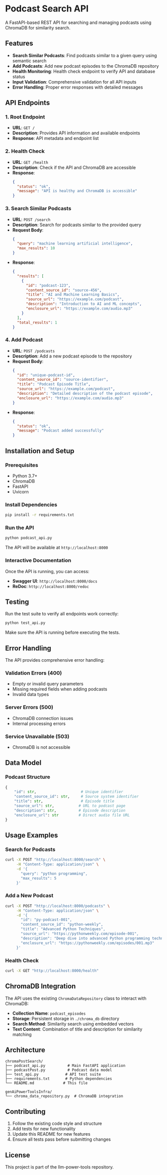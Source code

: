 # Podcast Search API

A FastAPI-based REST API for searching and managing podcasts using ChromaDB for similarity search.

## Features

- **Search Similar Podcasts**: Find podcasts similar to a given query using semantic search
- **Add Podcasts**: Add new podcast episodes to the ChromaDB repository
- **Health Monitoring**: Health check endpoint to verify API and database status
- **Input Validation**: Comprehensive validation for all API inputs
- **Error Handling**: Proper error responses with detailed messages

## API Endpoints

### 1. Root Endpoint
- **URL**: `GET /`
- **Description**: Provides API information and available endpoints
- **Response**: API metadata and endpoint list

### 2. Health Check
- **URL**: `GET /health`
- **Description**: Check if the API and ChromaDB are accessible
- **Response**: 
  ```json
  {
    "status": "ok",
    "message": "API is healthy and ChromaDB is accessible"
  }
  ```

### 3. Search Similar Podcasts
- **URL**: `POST /search`
- **Description**: Search for podcasts similar to the provided query
- **Request Body**:
  ```json
  {
    "query": "machine learning artificial intelligence",
    "max_results": 10
  }
  ```
- **Response**:
  ```json
  {
    "results": [
      {
        "id": "podcast-123",
        "content_source_id": "source-456",
        "title": "AI and Machine Learning Basics",
        "source_url": "https://example.com/podcast",
        "description": "Introduction to AI and ML concepts",
        "enclosure_url": "https://example.com/audio.mp3"
      }
    ],
    "total_results": 1
  }
  ```

### 4. Add Podcast
- **URL**: `POST /podcasts`
- **Description**: Add a new podcast episode to the repository
- **Request Body**:
  ```json
  {
    "id": "unique-podcast-id",
    "content_source_id": "source-identifier",
    "title": "Podcast Episode Title",
    "source_url": "https://example.com/podcast",
    "description": "Detailed description of the podcast episode",
    "enclosure_url": "https://example.com/audio.mp3"
  }
  ```
- **Response**:
  ```json
  {
    "status": "ok",
    "message": "Podcast added successfully"
  }
  ```

## Installation and Setup

### Prerequisites
- Python 3.7+
- ChromaDB
- FastAPI
- Uvicorn

### Install Dependencies
```bash
pip install -r requirements.txt
```

### Run the API
```bash
python podcast_api.py
```

The API will be available at `http://localhost:8000`

### Interactive Documentation
Once the API is running, you can access:
- **Swagger UI**: `http://localhost:8000/docs`
- **ReDoc**: `http://localhost:8000/redoc`

## Testing

Run the test suite to verify all endpoints work correctly:

```bash
python test_api.py
```

Make sure the API is running before executing the tests.

## Error Handling

The API provides comprehensive error handling:

### Validation Errors (400)
- Empty or invalid query parameters
- Missing required fields when adding podcasts
- Invalid data types

### Server Errors (500)
- ChromaDB connection issues
- Internal processing errors

### Service Unavailable (503)
- ChromaDB is not accessible

## Data Model

### Podcast Structure
```python
{
    "id": str,                    # Unique identifier
    "content_source_id": str,     # Source system identifier
    "title": str,                 # Episode title
    "source_url": str,           # URL to podcast page
    "description": str,          # Episode description
    "enclosure_url": str         # Direct audio file URL
}
```

## Usage Examples

### Search for Podcasts
```bash
curl -X POST "http://localhost:8000/search" \
     -H "Content-Type: application/json" \
     -d '{
       "query": "python programming",
       "max_results": 5
     }'
```

### Add a New Podcast
```bash
curl -X POST "http://localhost:8000/podcasts" \
     -H "Content-Type: application/json" \
     -d '{
       "id": "py-podcast-001",
       "content_source_id": "python-weekly",
       "title": "Advanced Python Techniques",
       "source_url": "https://pythonweekly.com/episode-001",
       "description": "Deep dive into advanced Python programming techniques and best practices",
       "enclosure_url": "https://pythonweekly.com/episodes/001.mp3"
     }'
```

### Health Check
```bash
curl -X GET "http://localhost:8000/health"
```

## ChromaDB Integration

The API uses the existing `ChromaDataRepository` class to interact with ChromaDB:
- **Collection Name**: `podcast_episodes`
- **Storage**: Persistent storage in `./chroma_db` directory
- **Search Method**: Similarity search using embedded vectors
- **Text Content**: Combination of title and description for similarity matching

## Architecture

```
chromaPostSearch/
├── podcast_api.py          # Main FastAPI application
├── podcastPost.py          # Podcast data model
├── test_api.py            # API test suite
├── requirements.txt       # Python dependencies
└── README.md             # This file

genAiPowerToolsInfra/
└── chroma_data_repository.py  # ChromaDB integration
```

## Contributing

1. Follow the existing code style and structure
2. Add tests for new functionality
3. Update this README for new features
4. Ensure all tests pass before submitting changes

## License

This project is part of the llm-power-tools repository.
